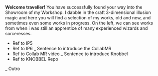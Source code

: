 __Welcome traveller!__
You have successfully found your way into the Showroom of my Workshop. I dabble in the craft 3-dimensional illusion magic and here you will find a selection of my works, old and new, and sometimes even some works in progress.
On the left, we can see works from when i was still an apprentice of many experienced wizards and sorceresses. 
* Ref to IP5
* Ref to IP6
_ Sentence to introduce the CollabMR
* Ref to Collab MR video
_ Sentence to introduce Knobbel
* Ref to KNOBBEL Repo

_ Outro
